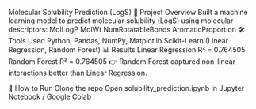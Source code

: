 Molecular Solubility Prediction (LogS)
📌 Project Overview
Built a machine learning model to predict molecular solubility (LogS) using molecular descriptors:
MolLogP
MolWt
NumRotatableBonds
AromaticProportion
🛠 Tools Used
Python, Pandas, NumPy, Matplotlib
Scikit-Learn (Linear Regression, Random Forest)
📊 Results
Linear Regression R² = 0.764505
Random Forest R² = 0.764505
👉 Random Forest captured non-linear interactions better than Linear Regression.

🚀 How to Run
Clone the repo
Open solubility_prediction.ipynb in Jupyter Notebook / Google Colab
